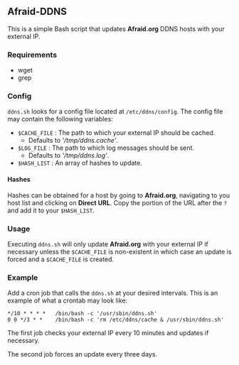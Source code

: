 ## Afraid-DDNS
This is a simple Bash script that updates __Afraid.org__ DDNS hosts with your external IP.

### Requirements
* wget
* grep

### Config
`ddns.sh` looks for a config file located at `/etc/ddns/config`. The config file may contain the following variables:
	
* `$CACHE_FILE` : The path to which your external IP should be cached.
	- Defaults to *'/tmp/ddns.cache'*.
* `$LOG_FILE` : The path to which log messages should be sent.
	- Defaults to *'/tmp/ddns.log'*.
* `$HASH_LIST` : An array of hashes to update.

#### Hashes
Hashes can be obtained for a host by going to __Afraid.org__, navigating to you host list and clicking on __Direct URL__. Copy the portion of the URL after the `?` and add it to your `$HASH_LIST`.

### Usage
Executing `ddns.sh` will only update __Afraid.org__ with your external IP if necessary unless the `$CACHE_FILE` is non-existent in which case an update is forced and a `$CACHE_FILE` is created.

### Example
Add a cron job that calls the `ddns.sh` at your desired intervals. This is an example of what a crontab may look like:

	*/10 * * * *   /bin/bash -c '/usr/sbin/ddns.sh'
	0 0 */3 * *    /bin/bash -c 'rm /etc/ddns/cache & /usr/sbin/ddns.sh'

The first job checks your external IP every 10 minutes and updates if necessary.

The second job forces an update every three days.

